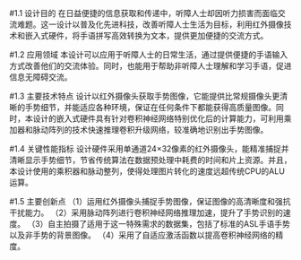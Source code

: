 #1.1   设计目的
在日益便捷的信息获取和传递中，听障人士却因听力损害而面临交流难题。这一设计以普及化先进科技，改善听障人士生活为目标，利用红外摄像技术和嵌入式硬件，将手语拼写高效转换为文本，提供更加便捷的交流方式。
 
#1.2   应用领域
本设计可以应用于听障人士的日常生活，通过提供便捷的手语输入方式改善他们的交流体验。同时，也能用于帮助非听障人士理解和学习手语，促进信息无障碍交流。
 
#1.3   主要技术特点
设计以红外摄像头获取手势图像，它能提供比常规摄像头更清晰的手势细节，并能适应各种环境，保证在任何条件下都能获得高质量图像。同时，本设计的嵌入式硬件具有针对卷积神经网络特别优化后的计算能力，可利用乘加器和脉动阵列的技术快速推理卷积升级网络，较准确地识别出手势图像。
 
#1.4   关键性能指标
设计硬件采用单通道24×32像素的红外摄像头，能精准捕捉并清晰显示手势细节，节省传统算法在数据预处理中耗费的时间和片上资源。并且，本设计使用的乘积器和脉动整列，使得处理图片转化的速度远超传统CPU的ALU运算。
 
#1.5   主要创新点
（1）运用红外摄像头捕捉手势图像，保证图像的高清晰度和强抗干扰能力。
（2）采用脉动阵列进行卷积神经网络推理加速，提升了手势识别的速度。
（3）自主拍摄了适用于这一特殊需求的数据集，包括了标准的ASL手语手势以及非手势的背景图像。
（4）采用了自适应激活函数以提高卷积神经网络的精度。
